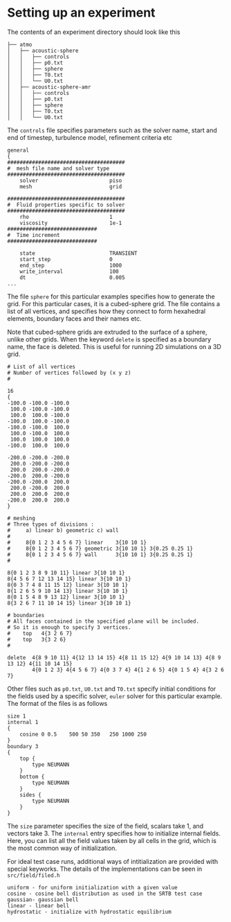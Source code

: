 # Setting up an experiment 

The contents of an experiment directory should look like this

```
├── atmo
│   ├── acoustic-sphere
│   │   ├── controls
│   │   ├── p0.txt
│   │   ├── sphere
│   │   ├── T0.txt
│   │   └── U0.txt
│   ├── acoustic-sphere-amr
│   │   ├── controls
│   │   ├── p0.txt
│   │   ├── sphere
│   │   ├── T0.txt
│   │   └── U0.txt
```

The `controls` file specifies parameters such as the solver name, start and end of timestep,
turbulence model, refinement criteria etc

```
general
{
######################################
#  mesh file name and solver type
######################################
    solver                       piso
    mesh                         grid

######################################
#  Fluid properties specific to solver
######################################
    rho                          1
    viscosity                    1e-1
#############################
#  Time increment
#############################

    state                        TRANSIENT
    start_step                   0
    end_step                     1000
    write_interval               100
    dt                           0.005
...
```

The file `sphere` for this particular examples specifies how to generate the grid.
For this particular cases, it is a cubed-sphere grid.
The file contains a list of all vertices, and specifies how they connect to form
hexahedral elements, boundary faces and their names etc.

Note that cubed-sphere grids are extruded to the surface of a sphere, unlike other grids.
When the keyword `delete` is specified as a boundary name, the face is deleted. This is useful
for running 2D simulations on a 3D grid.

```
# List of all vertices
# Number of vertices followed by (x y z)
#

16
{
-100.0 -100.0 -100.0
 100.0 -100.0 -100.0
 100.0  100.0 -100.0
-100.0  100.0 -100.0
-100.0 -100.0  100.0
 100.0 -100.0  100.0
 100.0  100.0  100.0
-100.0  100.0  100.0

-200.0 -200.0 -200.0
 200.0 -200.0 -200.0
 200.0  200.0 -200.0
-200.0  200.0 -200.0
-200.0 -200.0  200.0
 200.0 -200.0  200.0
 200.0  200.0  200.0
-200.0  200.0  200.0
}

# meshing
# Three types of divisions :
#     a) linear b) geometric c) wall 
#
#     8{0 1 2 3 4 5 6 7} linear    3{10 10 1}
#     8{0 1 2 3 4 5 6 7} geometric 3{10 10 1} 3{0.25 0.25 1}
#     8{0 1 2 3 4 5 6 7} wall      3{10 10 1} 3{0.25 0.25 1}
#

8{0 1 2 3 8 9 10 11} linear 3{10 10 1}
8{4 5 6 7 12 13 14 15} linear 3{10 10 1}
8{0 3 7 4 8 11 15 12} linear 3{10 10 1}
8{1 2 6 5 9 10 14 13} linear 3{10 10 1}
8{0 1 5 4 8 9 13 12} linear 3{10 10 1}
8{3 2 6 7 11 10 14 15} linear 3{10 10 1}

# boundaries
# All faces contained in the specified plane will be included.
# So it is enough to specify 3 vertices.
#    top   4{3 2 6 7}
#    top   3{3 2 6}
#

delete  4{8 9 10 11} 4{12 13 14 15} 4{8 11 15 12} 4{9 10 14 13} 4{8 9 13 12} 4{11 10 14 15} 
        4{0 1 2 3} 4{4 5 6 7} 4{0 3 7 4} 4{1 2 6 5} 4{0 1 5 4} 4{3 2 6 7}

```

Other files such as `p0.txt`, `U0.txt` and `T0.txt` specify initial conditions for the fields
used by a specific solver, `euler` solver for this particular example. The format of the files
is as follows
```
size 1
internal 1
{
    cosine 0 0.5    500 50 350   250 1000 250
}
boundary 3
{
    top {
        type NEUMANN
    }
    bottom {
        type NEUMANN
    }
    sides {
        type NEUMANN
    }
}

```
The `size` parameter specifies the size of the field, scalars take 1, and vectors take 3.
The `internal` entry specifies how to initialize internal fields. Here, you can list all the
field values taken by all cells in the grid, which is the most common way of initialization.

For ideal test case runs, additional ways of intitialization are provided with special keyworks.
The details of the implementations can be seen in `src/field/filed.h`
```
uniform - for uniform initialization with a given value
cosine - cosine bell distribution as used in the SRTB test case
gaussian- gaussian bell
linear - linear bell
hydrostatic - initialize with hydrostatic equilibrium
```

